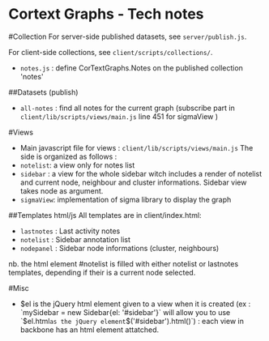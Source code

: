 Cortext Graphs - Tech notes
===========================

#Collection
For server-side published datasets, see `server/publish.js`.



For client-side collections, see `client/scripts/collections/`. 
- `notes.js` : define CorTextGraphs.Notes on the published collection 'notes'

##Datasets (publish)
- `all-notes` : find all notes for the current graph (subscribe part in `client/lib/scripts/views/main.js` line 451 for sigmaView )

#Views

- Main javascript file for views : `client/lib/scripts/views/main.js`
The side is organized as follows : 
- `notelist`: a view only for notes list
- `sidebar` : a view for the whole sidebar witch includes a render of notelist and current node, neighbour and cluster informations. Sidebar view takes node as argument.
- `sigmaView`: implementation of sigma library to display the graph

##Templates html/js
All templates are in client/index.html: 
- `lastnotes` : Last activity notes
- `notelist` : Sidebar annotation list
- `nodepanel` : Sidebar node informations (cluster, neighbours)

nb.  the html element #notelist is filled with either notelist or lastnotes templates, depending if their is a current node selected.

#Misc
- $el is the jQuery html element given to a view when it is created (ex : `mySidebar = new Sidebar{el: '#sidebar'}` will allow you to use `$el.html` as the jQuery element `$('#sidebar').html()`) : each view in backbone has an html element attatched.